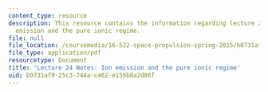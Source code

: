 ```yaml
---
content_type: resource
description: This resource contains the information regarding lecture 24 notes ion
  emission and the pure ionic regime.
file: null
file_location: /coursemedia/16-522-space-propulsion-spring-2015/b0731af925c3744ac462e159b8a2d86f_MIT16_522S15_Lecture24.pdf
file_type: application/pdf
resourcetype: Document
title: 'Lecture 24 Notes: Ion emission and the pure ionic regime'
uid: b0731af9-25c3-744a-c462-e159b8a2d86f
---
```

